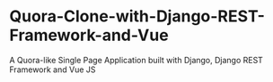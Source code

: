 # Quora-Clone-with-Django-REST-Framework-and-Vue
A Quora-like Single Page Application built with Django, Django REST Framework and Vue JS
